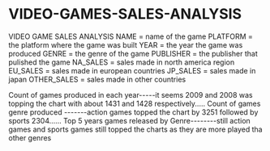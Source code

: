 # VIDEO-GAMES-SALES-ANALYSIS
VIDEO GAME SALES ANALYSIS 
NAME = name of the game
PLATFORM = the platform where the game was built
YEAR = the year the game was produced
GENRE = the genre of the game
PUBLISHER = the publisher that pulished the game
NA_SALES = sales made in north america region 
EU_SALES = sales made in european countries
JP_SALES = sales made in japan 
OTHER_SALES = sales made in other countries

Count of games produced in each year-----it seems 2009 and 2008 was topping the chart with about 1431 and 1428 respectively.....
Count of games genre produced -------action games topped the chart by 3251 followed by sports 2304......
Top 5 years games released by Genre--------still action games and sports games still topped the charts as they are more played tha other genres
